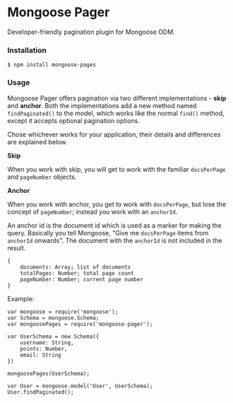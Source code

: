 Mongoose Pager
==============

Developer-friendly pagination plugin for Mongoose ODM.

### Installation

```
$ npm install mongoose-pages
```

### Usage

Mongoose Pager offers pagination via two different implementations - **skip** and **anchor**. Both the implementations add a new method named `findPaginated()` to the model, which works like the normal `find()` method, except it accepts optional pagination options.

Chose whichever works for your application, their details and differences are explained below.

**Skip**

When you work with skip, you will get to work with the familiar `docsPerPage` and `pageNumber` objects.

**Anchor**

When you work with anchor, you get to work with `docsPerPage`, but lose the concept of `pageNumber`; instead you work with an `anchorId`.

An anchor id is the document id which is used as a marker for making the query. Basically you tell Mongoose, "Give me `docsPerPage` items from `anchorId` onwards". The document with the `anchorId` is not included in the result.



    {
        documents: Array; list of documents
        totalPages: Number; total page count
        pageNumber: Number; current page number
    }

Example:

    var mongoose = require('mongoose');
    var Schema = mongoose.Schema;
    var mongoosePages = require('mongoose-pager');

    var UserSchema = new Schema({
        username: String,
        points: Number,
        email: String
    })

    mongoosePages(UserSchema);

    var User = mongoose.model('User', UserSchema);
    User.findPaginated();

